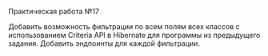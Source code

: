 Практическая работа №17

Добавить возможность фильтрации по всем полям всех классов с
использованием Criteria API в Hibernate для программы из предыдущего
задания. Добавить эндпоинты для каждой фильтрации.